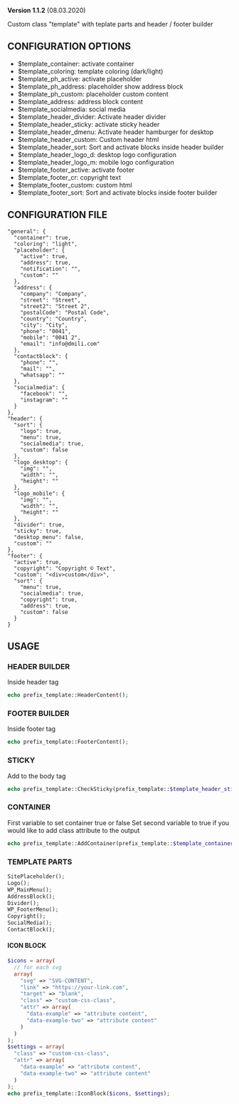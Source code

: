 **Version 1.1.2** (08.03.2020)

Custom class "template" with teplate parts and header / footer builder

## CONFIGURATION OPTIONS
* $template_container: activate container
* $template_coloring: template coloring (dark/light)
* $template_ph_active: activate placeholder
* $template_ph_address: placeholder show address block
* $template_ph_custom: placeholder custom content
* $template_address: address block content
* $template_socialmedia: social media
* $template_header_divider: Activate header divider
* $template_header_sticky: activate sticky header
* $template_header_dmenu: Activate header hamburger for desktop
* $template_header_custom:  Custom header html
* $template_header_sort: Sort and activate blocks inside header builder
* $template_header_logo_d: desktop logo configuration
* $template_header_logo_m: mobile logo configuration
* $template_footer_active: activate footer
* $template_footer_cr: copyright text
* $template_footer_custom: custom html
* $template_footer_sort: Sort and activate blocks inside footer builder

## CONFIGURATION FILE
```
"general": {
  "container": true,
  "coloring": "light",
  "placeholder": {
    "active": true,
    "address": true,
    "notification": "",
    "custom": ""
  },
  "address": {
    "company": "Company",
    "street": "Street",
    "street2": "Street 2",
    "postalCode": "Postal Code",
    "country": "Country",
    "city": "City",
    "phone": "0041",
    "mobile": "0041 2",
    "email": "info@dmili.com"
  },
  "contactblock": {
    "phone": "",
    "mail": "",
    "whatsapp": ""
  },
  "socialmedia": {
    "facebook": "",
    "instagram": ""
  }
},
"header": {
  "sort": {
    "logo": true,
    "menu": true,
    "socialmedia": true,
    "custom": false
  },
  "logo_desktop": {
    "img": "",
    "width": "",
    "height": ""
  },
  "logo_mobile": {
    "img": "",
    "width": "",
    "height": ""
  },
  "divider": true,
  "sticky": true,
  "desktop_menu": false,
  "custom": ""
},
"footer": {
  "active": true,
  "copyright": "Copyright © Text",
  "custom": "<div>custom</div>",
  "sort": {
    "menu": true,
    "socialmedia": true,
    "copyright": true,
    "address": true,
    "custom": false
  }
}
```

## USAGE
### HEADER BUILDER
Inside header tag
```php
echo prefix_template::HeaderContent();
```
### FOOTER BUILDER
Inside footer tag
```php
echo prefix_template::FooterContent();
```
### STICKY
Add to the body tag
```php
echo prefix_template::CheckSticky(prefix_template::$template_header_sticky);
```
### CONTAINER
First variable to set container true or false
Set second variable to true if you would like to add class attribute to the output
```php
echo prefix_template::AddContainer(prefix_template::$template_container, true);
```
### TEMPLATE PARTS
```php
SitePlaceholder();
Logo();
WP_MainMenu();
AddressBlock();
Divider();
WP_FooterMenu();
Copyright();
SocialMedia();
ContactBlock();
```

#### ICON BLOCK
```php
$icons = array(
  // for each svg
  array(
    "svg" => "SVG-CONTENT",
    "link" => "https://your-link.com",
    "target" => "blank",
    "class" => "custom-css-class",
    "attr" => array(
      "data-example" => "attribute content",
      "data-example-two" => "attribute content"
    )
  )
);
$settings = array(
  "class" => "custom-css-class",
  "attr" => array(
    "data-example" => "attribute content",
    "data-example-two" => "attribute content"
  )
);
echo prefix_template::IconBlock($icons, $settings);
```
